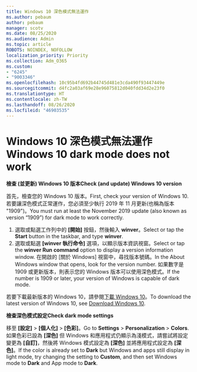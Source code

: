 ```yaml
---
title: Windows 10 深色模式無法運作
ms.author: pebaum
author: pebaum
manager: scotv
ms.date: 08/25/2020
ms.audience: Admin
ms.topic: article
ROBOTS: NOINDEX, NOFOLLOW
localization_priority: Priority
ms.collection: Adm_O365
ms.custom:
- "6245"
- "9003346"
ms.openlocfilehash: 10c95b4fd692b44745d481e3cda490f93447449e
ms.sourcegitcommit: d4fc2a03af69e28e96075812d040fdd34d2e23f0
ms.translationtype: HT
ms.contentlocale: zh-TW
ms.lasthandoff: 08/26/2020
ms.locfileid: "46903535"
---
```

# <a name="windows-10-dark-mode-does-not-work"></a><span data-ttu-id="98bb8-102">Windows 10 深色模式無法運作</span><span class="sxs-lookup"><span data-stu-id="98bb8-102">Windows 10 dark mode does not work</span></span>

<span data-ttu-id="98bb8-103">**檢查 (並更新) Windows 10 版本**</span><span class="sxs-lookup"><span data-stu-id="98bb8-103">**Check (and update) Windows 10 version**</span></span>

<span data-ttu-id="98bb8-104">首先，檢查您的 Windows 10 版本。</span><span class="sxs-lookup"><span data-stu-id="98bb8-104">First, check your version of Windows 10.</span></span> <span data-ttu-id="98bb8-105">若要讓深色模式正常運作，您必須至少執行 2019 年 11 月更新(也稱為版本 "1909")。</span><span class="sxs-lookup"><span data-stu-id="98bb8-105">You must run at least the November 2019 update (also known as version “1909”) for dark mode to work correctly.</span></span>  

1. <span data-ttu-id="98bb8-106">選取或點選工作列中的 **[開始]** 按鈕，然後輸入 **winver**。</span><span class="sxs-lookup"><span data-stu-id="98bb8-106">Select or tap the **Start** button in the taskbar, and type  **winver**.</span></span> 
2. <span data-ttu-id="98bb8-107">選取或點選 **[winver 執行命令]** 選項，以顯示版本資訊視窗。</span><span class="sxs-lookup"><span data-stu-id="98bb8-107">Select or tap the **winver Run command** option to display a version information window.</span></span>
    <span data-ttu-id="98bb8-108">在開啟的 [關於 Windows] 視窗中，尋找版本號碼。</span><span class="sxs-lookup"><span data-stu-id="98bb8-108">In the About Windows window that opens, look for the version number.</span></span> <span data-ttu-id="98bb8-109">如果數字是 1909 或更新版本，則表示您的 Windows 版本可以使用深色模式。</span><span class="sxs-lookup"><span data-stu-id="98bb8-109">If the number is 1909 or later, your version of Windows is capable of dark mode.</span></span>

<span data-ttu-id="98bb8-110">若要下載最新版本的 Windows 10，請參閱[下載 Windows 10](https://www.microsoft.com/software-download/windows10)。</span><span class="sxs-lookup"><span data-stu-id="98bb8-110">To download the latest version of Windows 10, see [Download Windows 10](https://www.microsoft.com/software-download/windows10).</span></span>

<span data-ttu-id="98bb8-111">**檢查深色模式設定**</span><span class="sxs-lookup"><span data-stu-id="98bb8-111">**Check dark mode settings**</span></span>

<span data-ttu-id="98bb8-112">移至 **[設定]**  >  **[個人化]**  >  **[色彩]**。</span><span class="sxs-lookup"><span data-stu-id="98bb8-112">Go to **Settings** > **Personalization** > **Colors**.</span></span> <span data-ttu-id="98bb8-113">如果色彩已設為 **[深色]** 但 Windows 和應用程式仍顯示為淺模式，請嘗試將設定變更為 **[自訂]**，然後將 Windows 模式設定為 **[深色]** 並將應用程式設定為 **[深色]**。</span><span class="sxs-lookup"><span data-stu-id="98bb8-113">If the color is already set to  **Dark** but Windows and apps still display in light mode, try changing the setting to  **Custom**, and then set Windows mode to **Dark** and App mode to **Dark**.</span></span>